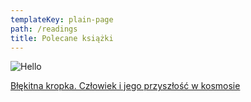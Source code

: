 ```yaml
---
templateKey: plain-page
path: /readings
title: Polecane książki
---
```


<article class="book-item">

![Hello](https://ecsmedia.pl/c/blekitna-kropka-czlowiek-i-jego-przyszlosc-w-kosmosie-b-iext52748627.jpg)

[Błękitna kropka. Człowiek i jego przyszłość w kosmosie](https://www.empik.com/blekitna-kropka-czlowiek-i-jego-przyszlosc-w-kosmosie-sagan-carl,p1195804161,ebooki-i-mp3-p)



</article>
